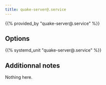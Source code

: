 ```yaml
---
title: quake-server@.service
---
```


{{% provided_by "quake-server@.service" %}}

## Options

{{% systemd_unit "quake-server@.service" %}}

## Additionnal notes

Nothing here.